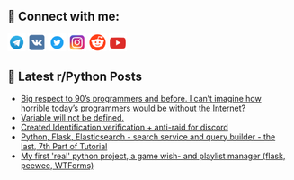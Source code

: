 ## 🔎 Connect with me:
[<img src="https://github.com/bullbesh/bullbesh/blob/main/images/Telegram.png" width="32" height="32" />](https://t.me/bullbesh)
[<img src="https://github.com/bullbesh/bullbesh/blob/main/images/VK.png" width="32" height="32" />](https://vk.com/bullbesh)
[<img src="https://github.com/bullbesh/bullbesh/blob/main/images/Twitter.png" width="32" height="32" />](https://twitter.com/bullbesh1)
[<img src="https://github.com/bullbesh/bullbesh/blob/main/images/Instagram.png" width="32" height="32" />](https://www.instagram.com/bullbesh)
[<img src="https://github.com/bullbesh/bullbesh/blob/main/images/Reddit.png" width="32" height="32" />](https://www.reddit.com/user/bullbesh)
[<img src="https://github.com/bullbesh/bullbesh/blob/main/images/YouTube.png" width="32" height="32" />](https://www.youtube.com/channel/UCtfjRs6uzgq5mfm8S06WTcg)

## 📕 Latest r/Python Posts
<!-- BLOG-POST-LIST:START -->
- [Big respect to 90’s programmers and before. I can’t imagine how horrible today’s programmers would be without the Internet?](https://www.reddit.com/r/Python/comments/wh1p73/big_respect_to_90s_programmers_and_before_i_cant/)
- [Variable will not be defined.](https://www.reddit.com/r/Python/comments/wh1lkf/variable_will_not_be_defined/)
- [Created Identification verification + anti-raid for discord](https://www.reddit.com/r/Python/comments/wh1b9q/created_identification_verification_antiraid_for/)
- [Python, Flask, Elasticsearch - search service and query builder - the last, 7th Part of Tutorial](https://www.reddit.com/r/Python/comments/wh05l0/python_flask_elasticsearch_search_service_and/)
- [My first &#39;real&#39; python project, a game wish- and playlist manager &lpar;flask, peewee, WTForms&rpar;](https://www.reddit.com/r/Python/comments/wgzc97/my_first_real_python_project_a_game_wish_and/)
<!-- BLOG-POST-LIST:END -->
